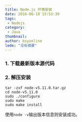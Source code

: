 ```yaml
---
title: Node.js 环境安装
date: 2016-06-18 15:53:39
tags:
 - Nodejs
category: 
 - Java
thumbnail: 
author: bsyonline
lede: "没有摘要"
---
```


### 1. 下载最新版本源代码

### 2. 解压安装
```
tar -zxf node-v5.11.0.tar.gz
cd node-v5.11.0
sudo ./configure
sudo make
sudo make install
```
使用`node -v`输出版本信息则安装成功。
